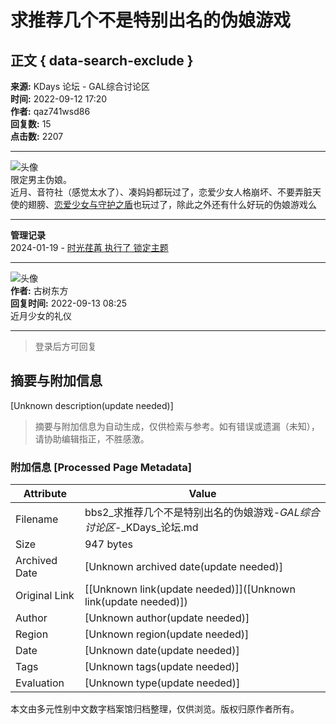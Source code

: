# 求推荐几个不是特别出名的伪娘游戏

## 正文 { data-search-exclude }


**来源:** KDays 论坛 - GAL综合讨论区  
**时间:** 2022-09-12 17:20  
**作者:** qaz741wsd86  
**回复数:** 15  
**点击数:** 2207  

---

![头像](https://avatar.ikdays.com/1/184705_1662919744.jpg)  
限定男主伪娘。  
近月、音符社（感觉太水了）、凑妈妈都玩过了，恋爱少女人格崩坏、不要弄脏天使的翅膀、[恋爱少女与守护之盾](https://www.yngal.com/gamedetails?id=1628)也玩过了，除此之外还有什么好玩的伪娘游戏么  

---

**管理记录**  
2024-01-19 - [时光荏苒 执行了 锁定主题](https://www.kdays.com/topic/manageRecord?tid=86444)  

---

![头像](https://avatar.ikdays.com/183945_1712828320.gif)  
**作者:** 古树东方  
**回复时间:** 2022-09-13 08:25  
近月少女的礼仪  

---

> 登录后方可回复
<!-- tcd_original_link https://bbs2.kdays.net/read/86444?uid=183168&page=1 -->


## 摘要与附加信息

<!-- tcd_abstract -->
[Unknown description(update needed)]
<!-- tcd_abstract_end -->

> 摘要与附加信息为自动生成，仅供检索与参考。如有错误或遗漏（未知），请协助编辑指正，不胜感激。

### 附加信息 [Processed Page Metadata]

| Attribute       | Value                                  |
|-----------------|----------------------------------------|
| Filename        | bbs2_求推荐几个不是特别出名的伪娘游戏-_GAL综合讨论区_-_KDays_论坛.md                             |
| Size            | 947 bytes                           |
| Archived Date   | [Unknown archived date(update needed)]                             |
| Original Link   | [[Unknown link(update needed)]]([Unknown link(update needed)])                       |
| Author          | [Unknown author(update needed)]                               |
| Region          | [Unknown region(update needed)]                               |
| Date            | [Unknown date(update needed)]                                 |
| Tags            | [Unknown tags(update needed)]                                 |
| Evaluation            | [Unknown type(update needed)]                                 |
<!-- tcd_table_end -->

本文由多元性别中文数字档案馆归档整理，仅供浏览。版权归原作者所有。
